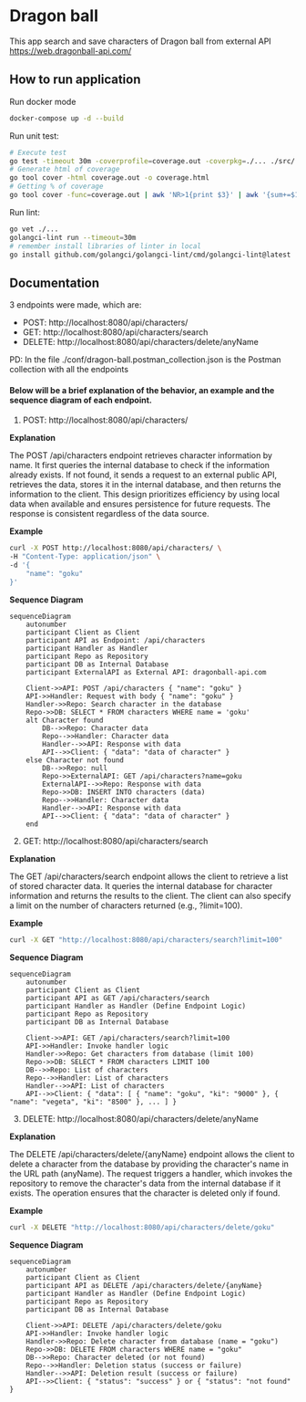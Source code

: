 # Dragon ball

This app search and save characters of Dragon ball from external API https://web.dragonball-api.com/

## How to run application

Run docker mode
```sh
docker-compose up -d --build
```

Run unit test:
```sh
# Execute test
go test -timeout 30m -coverprofile=coverage.out -coverpkg=./... ./src/...
# Generate html of coverage
go tool cover -html coverage.out -o coverage.html
# Getting % of coverage
go tool cover -func=coverage.out | awk 'NR>1{print $3}' | awk '{sum+=$1} END {print sum/NR}'
```

Run lint:
```sh
go vet ./...
golangci-lint run --timeout=30m
# remember install libraries of linter in local
go install github.com/golangci/golangci-lint/cmd/golangci-lint@latest
```

## Documentation 

3 endpoints were made, which are:
- POST: http://localhost:8080/api/characters/
- GET: http://localhost:8080/api/characters/search
- DELETE: http://localhost:8080/api/characters/delete/anyName

PD: In the file ./conf/dragon-ball.postman_collection.json is the Postman collection with all the endpoints


#### Below will be a brief explanation of the behavior, an example and the sequence diagram of each endpoint.

1. POST: http://localhost:8080/api/characters/

__Explanation__

The POST /api/characters endpoint retrieves character information by name. It first queries the internal database to check if the information already exists. If not found, it sends a request to an external public API, retrieves the data, stores it in the internal database, and then returns the information to the client. This design prioritizes efficiency by using local data when available and ensures persistence for future requests. The response is consistent regardless of the data source.

__Example__

```sh
curl -X POST http://localhost:8080/api/characters/ \
-H "Content-Type: application/json" \
-d '{
    "name": "goku"
}'
```

__Sequence Diagram__

```mermaid
sequenceDiagram
    autonumber
    participant Client as Client
    participant API as Endpoint: /api/characters
    participant Handler as Handler
    participant Repo as Repository
    participant DB as Internal Database
    participant ExternalAPI as External API: dragonball-api.com

    Client->>API: POST /api/characters { "name": "goku" }
    API->>Handler: Request with body { "name": "goku" }
    Handler->>Repo: Search character in the database
    Repo->>DB: SELECT * FROM characters WHERE name = 'goku'
    alt Character found
        DB-->>Repo: Character data
        Repo-->>Handler: Character data
        Handler-->>API: Response with data
        API-->>Client: { "data": "data of character" }
    else Character not found
        DB-->>Repo: null
        Repo->>ExternalAPI: GET /api/characters?name=goku
        ExternalAPI-->>Repo: Response with data
        Repo->>DB: INSERT INTO characters (data)
        Repo-->>Handler: Character data
        Handler-->>API: Response with data
        API-->>Client: { "data": "data of character" }
    end
```

2. GET: http://localhost:8080/api/characters/search

__Explanation__

The GET /api/characters/search endpoint allows the client to retrieve a list of stored character data. It queries the internal database for character information and returns the results to the client. The client can also specify a limit on the number of characters returned (e.g., ?limit=100).

__Example__

```sh
curl -X GET "http://localhost:8080/api/characters/search?limit=100"
```

__Sequence Diagram__

```mermaid
sequenceDiagram
    autonumber
    participant Client as Client
    participant API as GET /api/characters/search
    participant Handler as Handler (Define Endpoint Logic)
    participant Repo as Repository
    participant DB as Internal Database

    Client->>API: GET /api/characters/search?limit=100
    API->>Handler: Invoke handler logic
    Handler->>Repo: Get characters from database (limit 100)
    Repo->>DB: SELECT * FROM characters LIMIT 100
    DB-->>Repo: List of characters
    Repo-->>Handler: List of characters
    Handler-->>API: List of characters
    API-->>Client: { "data": [ { "name": "goku", "ki": "9000" }, { "name": "vegeta", "ki": "8500" }, ... ] }
```

3. DELETE: http://localhost:8080/api/characters/delete/anyName

__Explanation__

The DELETE /api/characters/delete/{anyName} endpoint allows the client to delete a character from the database by providing the character's name in the URL path (anyName). The request triggers a handler, which invokes the repository to remove the character's data from the internal database if it exists. The operation ensures that the character is deleted only if found.

__Example__

```sh
curl -X DELETE "http://localhost:8080/api/characters/delete/goku"
```

__Sequence Diagram__

```mermaid
sequenceDiagram
    autonumber
    participant Client as Client
    participant API as DELETE /api/characters/delete/{anyName}
    participant Handler as Handler (Define Endpoint Logic)
    participant Repo as Repository
    participant DB as Internal Database

    Client->>API: DELETE /api/characters/delete/goku
    API->>Handler: Invoke handler logic
    Handler->>Repo: Delete character from database (name = "goku")
    Repo->>DB: DELETE FROM characters WHERE name = "goku"
    DB-->>Repo: Character deleted (or not found)
    Repo-->>Handler: Deletion status (success or failure)
    Handler-->>API: Deletion result (success or failure)
    API-->>Client: { "status": "success" } or { "status": "not found" }
```

